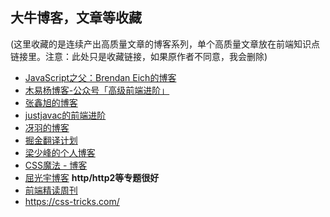 ## 大牛博客，文章等收藏
(这里收藏的是连续产出高质量文章的博客系列，单个高质量文章放在前端知识点链接里。注意：此处只是收藏链接，如果原作者不同意，我会删除)
  - <a href="https://brendaneich.com/">JavaScript之父：Brendan Eich的博客</a>
  - <a href="https://github.com/yygmind/blog">木易杨博客-公众号「高级前端进阶」</a>
  - <a href="https://www.zhangxinxu.com/">张鑫旭的博客</a>
  - <a href="https://segmentfault.com/blog/justjavac?page=1">justjavac的前端进阶</a>
  - <a href="https://github.com/mqyqingfeng/Blog">冴羽的博客</a>
  - <a href="https://github.com/xitu/gold-miner">掘金翻译计划</a>
  - <a href="https://github.com/youngwind/blog">梁少峰的个人博客</a>
  - <a href="https://github.com/cssmagic/blog">CSS魔法 - 博客</a>
  - <a href="https://imququ.com/post/series.html">屈光宇博客</a>  **http/http2等专题很好**
  - <a href="https://github.com/dt-fe/weekly">前端精读周刊</a>
  - https://css-tricks.com/
